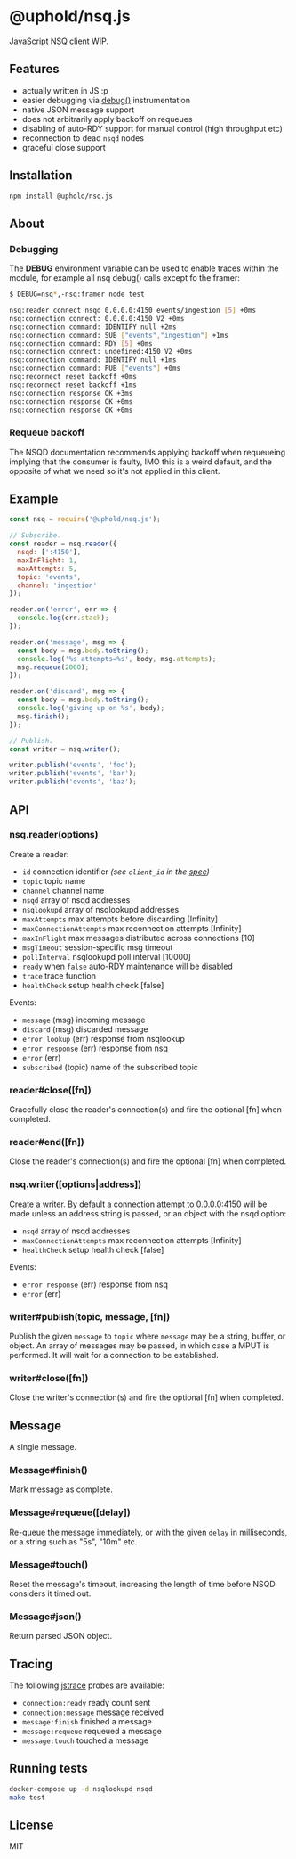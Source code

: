 # @uphold/nsq.js

JavaScript NSQ client WIP.

## Features

- actually written in JS :p
- easier debugging via [debug()](https://github.com/visionmedia/debug) instrumentation
- native JSON message support
- does not arbitrarily apply backoff on requeues
- disabling of auto-RDY support for manual control (high throughput etc)
- reconnection to dead `nsqd` nodes
- graceful close support

## Installation

```sh
npm install @uphold/nsq.js
```

## About

### Debugging

The __DEBUG__ environment variable can be used to enable
traces within the module, for example all nsq debug() calls
except fo the framer:

```sh
$ DEBUG=nsq*,-nsq:framer node test

nsq:reader connect nsqd 0.0.0.0:4150 events/ingestion [5] +0ms
nsq:connection connect: 0.0.0.0:4150 V2 +0ms
nsq:connection command: IDENTIFY null +2ms
nsq:connection command: SUB ["events","ingestion"] +1ms
nsq:connection command: RDY [5] +0ms
nsq:connection connect: undefined:4150 V2 +0ms
nsq:connection command: IDENTIFY null +1ms
nsq:connection command: PUB ["events"] +0ms
nsq:reconnect reset backoff +0ms
nsq:reconnect reset backoff +1ms
nsq:connection response OK +3ms
nsq:connection response OK +0ms
nsq:connection response OK +0ms
```

### Requeue backoff

The NSQD documentation recommends applying
backoff when requeueing implying that the
consumer is faulty, IMO this is a weird default,
and the opposite of what we need so it's not applied in
this client.

## Example

```js
const nsq = require('@uphold/nsq.js');

// Subscribe.
const reader = nsq.reader({
  nsqd: [':4150'],
  maxInFlight: 1,
  maxAttempts: 5,
  topic: 'events',
  channel: 'ingestion'
});

reader.on('error', err => {
  console.log(err.stack);
});

reader.on('message', msg => {
  const body = msg.body.toString();
  console.log('%s attempts=%s', body, msg.attempts);
  msg.requeue(2000);
});

reader.on('discard', msg => {
  const body = msg.body.toString();
  console.log('giving up on %s', body);
  msg.finish();
});

// Publish.
const writer = nsq.writer();

writer.publish('events', 'foo');
writer.publish('events', 'bar');
writer.publish('events', 'baz');
```

## API

### nsq.reader(options)

Create a reader:

- `id` connection identifier *(see `client_id` in the [spec](http://nsq.io/clients/tcp_protocol_spec.html#identify))*
- `topic` topic name
- `channel` channel name
- `nsqd` array of nsqd addresses
- `nsqlookupd` array of nsqlookupd addresses
- `maxAttempts` max attempts before discarding [Infinity]
- `maxConnectionAttempts` max reconnection attempts [Infinity]
- `maxInFlight` max messages distributed across connections [10]
- `msgTimeout` session-specific msg timeout
- `pollInterval` nsqlookupd poll interval [10000]
- `ready` when `false` auto-RDY maintenance will be disabled
- `trace` trace function
- `healthCheck` setup health check [false]

Events:

- `message` (msg) incoming message
- `discard` (msg) discarded message
- `error lookup` (err) response from nsqlookup
- `error response` (err) response from nsq
- `error` (err)
- `subscribed` (topic) name of the subscribed topic

### reader#close([fn])

Gracefully close the reader's connection(s) and fire the optional [fn] when completed.

### reader#end([fn])

Close the reader's connection(s) and fire the optional [fn] when completed.

### nsq.writer([options|address])

Create a writer. By default a connection attempt to 0.0.0.0:4150 will be made unless
an address string is passed, or an object with the nsqd option:

- `nsqd` array of nsqd addresses
- `maxConnectionAttempts` max reconnection attempts [Infinity]
- `healthCheck` setup health check [false]

Events:

- `error response` (err) response from nsq
- `error` (err)

### writer#publish(topic, message, [fn])

Publish the given `message` to `topic` where `message`
may be a string, buffer, or object. An array of messages
may be passed, in which case a MPUT is performed.  It will
wait for a connection to be established.

### writer#close([fn])

Close the writer's connection(s) and fire the optional [fn] when completed.

## Message

A single message.

### Message#finish()

Mark message as complete.

### Message#requeue([delay])

Re-queue the message immediately, or with the
given `delay` in milliseconds, or a string such
as "5s", "10m" etc.

### Message#touch()

Reset the message's timeout, increasing the length
of time before NSQD considers it timed out.

### Message#json()

Return parsed JSON object.

## Tracing

The following [jstrace](https://github.com/jstrace/jstrace) probes are available:

- `connection:ready` ready count sent
- `connection:message` message received
- `message:finish` finished a message
- `message:requeue` requeued a message
- `message:touch` touched a message

## Running tests

```sh
docker-compose up -d nsqlookupd nsqd
make test
```

## License

MIT
